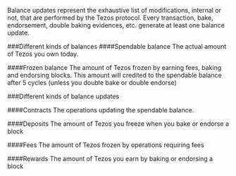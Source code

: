 Balance updates represent the exhaustive list of modifications, internal or not,
that are performed by the Tezos protocol. Every transaction, bake, endorsement,
double baking evidences, etc. generate at least one balance update.

###Different kinds of balances
####Spendable balance
The actual amount of Tezos you own today.

####Frozen balance
The amount of Tezos frozen by earning fees, baking and endorsing blocks. This
amount will credited to the spendable balance after 5 cycles (unless you double
bake or double endorse)

###Different kinds of balance updates

####Contracts
The operations updating the spendable balance.

####Deposits
The amount of Tezos you freeze when you bake or endorse a block 

####Fees
The amount of Tezos frozen by operations requiring fees

####Rewards
The amount of Tezos you earn by baking or endorsing a block
